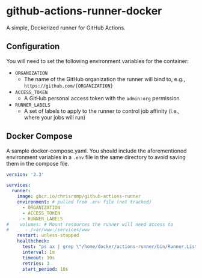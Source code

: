 # github-actions-runner-docker

A simple, Dockerized runner for GitHub Actions.

## Configuration

You will need to set the following environment variables for the container:

* `ORGANIZATION`
  * The name of the GitHub organization the runner will bind to, e.g., `https://github.com/{ORGANIZATION}` 
* `ACCESS_TOKEN`
  * A GitHub personal access token with the `admin:org` permission
* `RUNNER_LABELS`
  * A set of labels to apply to the runner to control job affinity (i.e., where your jobs will run)
  
## Docker Compose

A sample docker-compose.yaml. You should include the aforementioned environment variables in a `.env` file in the same directory to avoid saving them in the compose file.

```yaml
version: '2.3'

services:
  runner:
    image: ghcr.io/chrisromp/github-actions-runner
    environment: # pulled from .env file (not tracked)
      - ORGANIZATION
      - ACCESS_TOKEN
      - RUNNER_LABELS
#    volumes: # Mount resources the runner will need access to
#      - /var/www:/services/www
    restart: unless-stopped
    healthcheck:
      test: "ps ax | grep \"/home/docker/actions-runner/bin/Runner.Listener run\" | grep -v grep"
      interval: 1m
      timeout: 10s
      retries: 3
      start_period: 10s
```
